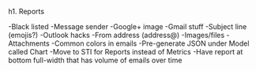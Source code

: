 h1. Reports

-Black listed
-Message sender
-Google+ image
-Gmail stuff
-Subject line (emojis?)
-Outlook hacks
-From address (address@)
-Images/files
-Attachments
-Common colors in emails
-Pre-generate JSON under Model called Chart
-Move to STI for Reports instead of Metrics
-Have report at bottom full-width that has volume of emails over time
